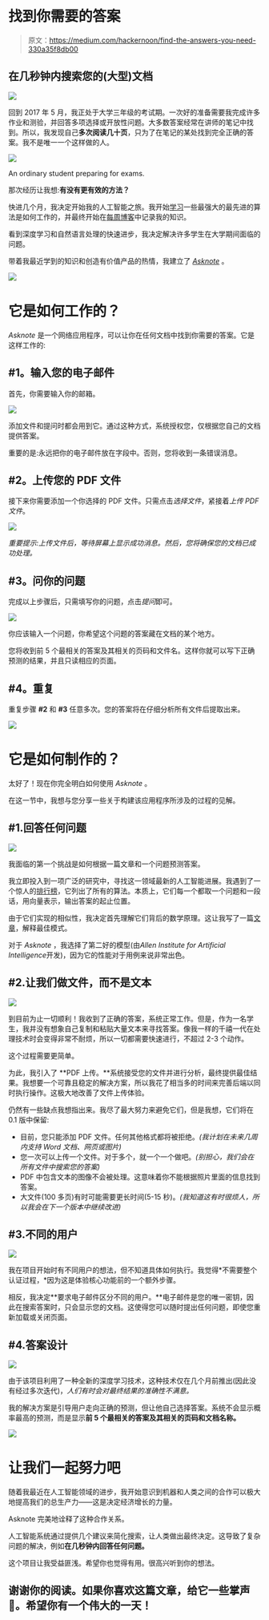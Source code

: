 # 找到你需要的答案

> 原文：<https://medium.com/hackernoon/find-the-answers-you-need-330a35f8db00>

## 在几秒钟内搜索您的(大型)文档

![](img/5b781f2195da21114d11c76b5dec98c6.png)

回到 2017 年 5 月，我正处于大学三年级的考试期。一次好的准备需要我完成许多作业和测验，并回答多项选择或开放性问题。大多数答案经常在讲师的笔记中找到。所以，我发现自己**多次阅读几十页**，只为了在笔记的某处找到完全正确的答案。我不是唯一一个这样做的人。

![](img/e44f01b080c84cfc9f407925eae42b07.png)

An ordinary student preparing for exams.

那次经历让我想:**有没有更有效的方法？**

快进几个月，我决定开始我的人工智能之旅。我开始[学习](https://hackernoon.com/tagged/learning)一些最强大的最先进的算法是如何工作的，并最终开始在[每周博客](/@simonnoff)中记录我的知识。

看到深度学习和自然语言处理的快速进步，我决定解决许多学生在大学期间面临的问题。

带着我最近学到的知识和创造有价值产品的热情，我建立了 [*Asknote*](https://asknote.herokuapp.com/) 。

![](img/797e70aa47da71e4354c02a0ab8d434b.png)

# 它是如何工作的？

*Asknote* 是一个网络应用程序，可以让你在任何文档中找到你需要的答案。它是这样工作的:

## **#1。输入您的电子邮件**

首先，你需要输入你的邮箱。

![](img/ad156c394e7bf8c9f76eb5ad99b78dd3.png)

添加文件和提问时都会用到它。通过这种方式，系统授权您，仅根据您自己的文档提供答案。

重要的是:永远把你的电子邮件放在字段中。否则，您将收到一条错误消息。

## **#2。上传您的 PDF 文件**

接下来你需要添加一个你选择的 PDF 文件。只需点击*选择文件*，紧接着*上传 PDF 文件*。

![](img/500315020213ab04965142075a7a95ad.png)

*重要提示:上传文件后，等待屏幕上显示成功消息。然后，您将确保您的文档已成功处理。*

## **#3。问你的问题**

完成以上步骤后，只需填写你的问题，点击*提问*即可。

![](img/e137583f41b00a0dbb8431bd152ef63e.png)

你应该输入一个问题，你希望这个问题的答案藏在文档的某个地方。

您将收到前 5 个最相关的答案及其相关的页码和文件名。这样你就可以写下正确预测的结果，并且只读相应的页面。

## **#4。重复**

重复步骤 **#2** 和 **#3** 任意多次。您的答案将在仔细分析所有文件后提取出来。

![](img/0642428f4ad11c6d30ffe5a01a0a73a9.png)

# 它是如何制作的？

太好了！现在你完全明白如何使用 *Asknote* 。

在这一节中，我想与您分享一些关于构建该应用程序所涉及的过程的见解。

## #1.回答任何问题

![](img/a75ff21d84a2eb3a3f700a5b265a0c76.png)

我面临的第一个挑战是如何根据一篇文章和一个问题预测答案。

我立即投入到一项广泛的研究中，寻找这一领域最新的人工智能进展。我遇到了一个惊人的[排行榜](https://rajpurkar.github.io/SQuAD-explorer/)，它列出了所有的算法。本质上，它们每一个都取一个问题和一段话，用向量表示，输出答案的起止位置。

由于它们实现的相似性，我决定首先理解它们背后的数学原理。这让我写了一篇[文章](https://towardsdatascience.com/how-the-current-best-question-answering-model-works-8bbacf375e2a)，解释最佳模式。

对于 *Asknote* ，我选择了第二好的模型(由*Allen Institute for Artificial Intelligence*开发)，因为它的性能对于用例来说非常出色。

## #2.让我们做文件，而不是文本

![](img/09c0a88cb63d13398016badd9406436b.png)

到目前为止一切顺利！我收到了正确的答案，系统正常工作。但是，作为一名学生，我并没有想象自己复制和粘贴大量文本来寻找答案。像我一样的千禧一代在处理技术时会变得非常不耐烦，所以一切都需要快速进行，不超过 2-3 个动作。

这个过程需要更简单。

为此，我引入了 **PDF 上传。**系统接受您的文件并进行分析，最终提供最佳结果。我想要一个可靠且稳定的解决方案，所以我花了相当多的时间来完善后端以同时执行操作。这极大地改善了文件上传体验。

仍然有一些缺点我想指出来。我尽了最大努力来避免它们，但是我想，它们将在 0.1 版中保留:

*   目前，您只能添加 PDF 文件。任何其他格式都将被拒绝。*(我计划在未来几周内支持 Word 文档、网页或图片)*
*   您一次可以上传一个文件。对于多个，就一个一个做吧。*(别担心，我们会在所有文件中搜索您的答案)*
*   PDF 中包含文本的图像不会被处理。这意味着你不能根据照片里面的信息找到答案。
*   大文件(100 多页)有时可能需要更长时间(5-15 秒)。*(我知道这有时很烦人，所以我会在下一个版本中继续改进)*

## #3.不同的用户

![](img/a2a43b88c917defc788a6f71f6944e9c.png)

我在项目开始时有不同用户的想法，但不知道具体如何执行。我觉得*不需要整个认证过程，*因为这是体验核心功能前的一个额外步骤。

相反，我决定**要求电子邮件区分不同的用户。**电子邮件是您的唯一密钥，因此在搜索答案时，只会显示您的文档。这使得您可以随时提出任何问题，即使您重新加载或关闭页面。

## #4.答案设计

![](img/3634e4b3274ec525416e75c0ae32c8b4.png)

由于该项目利用了一种全新的深度学习技术，这种技术仅在几个月前推出(因此没有经过多次迭代)，*人们有时会对最终结果的准确性不满意。*

我的解决方案是引导用户走向正确的预测，但让他自己选择答案。系统不会显示概率最高的预测，而是显示**前 5 个最相关的答案及其相关的页码和文档名称。**

![](img/ca8c57af74762d9b9a6fd98b2e00724e.png)

# 让我们一起努力吧

随着我最近在人工智能领域的进步，我开始意识到机器和人类之间的合作可以极大地提高我们的总生产力——这是决定经济增长的力量。

Asknote 完美地诠释了这种合作关系。

人工智能系统通过提供几个建议来简化搜索，让人类做出最终决定。这导致了复杂问题的解决，例如**在几秒钟内回答任何问题。**

这个项目让我受益匪浅。希望你也觉得有用。很高兴听到你的想法。

## 谢谢你的阅读。如果你喜欢这篇文章，给它一些掌声👏。希望你有一个伟大的一天！